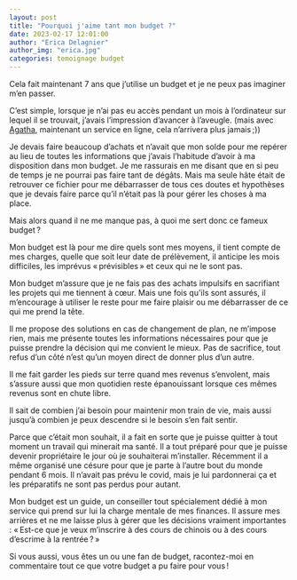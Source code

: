 ```yaml
---
layout: post
title: "Pourquoi j'aime tant mon budget ?"
date: 2023-02-17 12:01:00
author: "Erica Delagnier"
author_img: "erica.jpg"
categories: temoignage budget
---
```


Cela fait maintenant 7 ans que j’utilise un budget et je ne peux pas imaginer m’en passer. 

C’est simple, lorsque je n’ai pas eu accès pendant un mois à l’ordinateur sur lequel il se trouvait, j’avais l’impression d’avancer à l’aveugle. (mais avec [Agatha](../../), maintenant un service en ligne, cela n’arrivera plus jamais ;))

Je devais faire beaucoup d’achats et n’avait que mon solde pour me repérer au lieu de toutes les informations que j’avais l’habitude d’avoir à ma disposition dans mon budget. Je me rassurais en me disant que en si peu de temps je ne pourrai pas faire tant de dégâts. Mais ma seule hâte était de retrouver ce fichier pour me débarrasser de tous ces doutes et hypothèses que je devais faire parce qu’il n’était pas là pour gérer les choses à ma place.

Mais alors quand il ne me manque pas, à quoi me sert donc ce fameux budget ? 

Mon budget est là pour me dire quels sont mes moyens, il tient compte de mes charges, quelle que soit leur date de prélèvement, il anticipe les mois difficiles, les imprévus « prévisibles » et ceux qui ne le sont pas. 

Mon budget m’assure que je ne fais pas des achats impulsifs en sacrifiant les projets qui me tiennent à cœur. Mais une fois qu'ils sont assurés, il m’encourage à utiliser le reste pour me faire plaisir ou me débarrasser de ce qui me prend la tête.

Il me propose des solutions en cas de changement de plan, ne m’impose rien, mais me présente toutes les informations nécessaires pour que je puisse prendre la décision qui me convient le mieux. Pas de sacrifice, tout refus d’un côté n’est qu’un moyen direct de donner plus d’un autre.

Il me fait garder les pieds sur terre quand mes revenus s’envolent, mais s’assure aussi que mon quotidien reste épanouissant lorsque ces mêmes revenus sont en chute libre.

Il sait de combien j’ai besoin pour maintenir mon train de vie, mais aussi jusqu’à combien je peux descendre si le besoin s’en fait sentir.

Parce que c’était mon souhait, il a fait en sorte que je puisse quitter à tout moment un travail qui minerait ma santé. Il a tout préparé pour que je puisse devenir propriétaire le jour où je souhaiterai m’installer. Récemment il a même organisé une césure pour que je parte à l’autre bout du monde pendant 6 mois. Il n’avait pas prévu le covid, mais je lui pardonnerai ça et les préparatifs ne sont pas perdus pour autant.

Mon budget est un guide, un conseiller tout spécialement dédié à mon service qui prend sur lui la charge mentale de mes finances. Il assure mes arrières et ne me laisse plus à gérer que les décisions vraiment importantes : « Est-ce que je veux m’inscrire à des cours de chinois ou à des cours d’escrime à la rentrée ? »

Si vous aussi, vous êtes un ou une fan de budget, racontez-moi en commentaire tout ce que votre budget a pu faire pour vous !